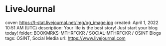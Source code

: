 # LiveJournal

cover: https://l-stat.livejournal.net/img/og_image.jpg
created: April 1, 2022 10:51 AM (UTC)
description: Your life is the best story! Just start your blog today!
folder: BOOKMRKS-MTHRFCKR / SOCIAL-MTHRFCKR / OSINT Blogs
tags: OSINT, Social Media
url: https://www.livejournal.com